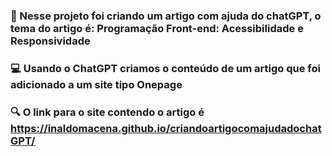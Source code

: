 ### :file_folder: Nesse projeto foi criando um artigo com ajuda do chatGPT, o tema do artigo é: Programação Front-end: Acessibilidade e Responsividade <br>
### :computer:    Usando o ChatGPT criamos o conteúdo de um artigo que foi adicionado a um site tipo Onepage <br>
### :mag:         O link para o site contendo o artigo é  <a href= "https://inaldomacena.github.io/criandoartigocomajudadochatGPT/"> https://inaldomacena.github.io/criandoartigocomajudadochatGPT/</a>
 
